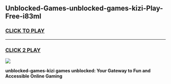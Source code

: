 
## Unblocked-Games-unblocked-games-kizi-Play-Free-i83ml
<h3>
<a href="https://premium76.site?title=unblocked-games-kizi&ref=18A">CLICK TO PLAY</a></h3>
<hr>

<h3>
<a href="https://premium76.site?title=unblocked-games-kizi&ref=18A">CLICK 2 PLAY</a>
  
</h3>

<a href="https://premium76.site?title=unblocked-games-kizi&ref=18A"><img src="https://clearcache.store/games.png"></a>


**unblocked-games-kizi games unblocked: Your Gateway to Fun and Accessible Online Gaming**

